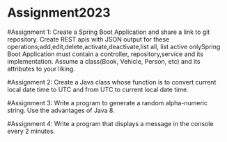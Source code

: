 # Assignment2023

#Assignment 1:
Create a Spring Boot Application and share a link to git repository. Create REST apis with JSON
output for these operations;add,edit,delete,activate,deactivate,list all, list active onlySpring Boot
Application must contain a controller, repository,service and its implementation.
Assume a class(Book, Vehicle, Person, etc) and its attributes to your liking.

#Assignment 2:
Create a Java class whose function is to convert current local date time to UTC and from UTC
to current local date time.

#Assignment 3:
Write a program to generate a random alpha-numeric string. Use the advantages of Java 8.

#Assignment 4:
Write a program that displays a message in the console every 2 minutes.
